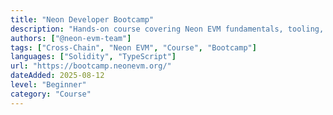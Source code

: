```yaml
---
title: "Neon Developer Bootcamp"
description: "Hands-on course covering Neon EVM fundamentals, tooling, deployment, and end-to-end dApp workflows."
authors: ["@neon-evm-team"]
tags: ["Cross-Chain", "Neon EVM", "Course", "Bootcamp"]
languages: ["Solidity", "TypeScript"]
url: "https://bootcamp.neonevm.org/"
dateAdded: 2025-08-12
level: "Beginner"
category: "Course"
---
```

